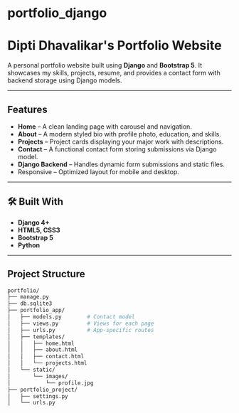 # portfolio_django

# Dipti Dhavalikar's Portfolio Website

A personal portfolio website built using **Django** and **Bootstrap 5**. It showcases my skills, projects, resume, and provides a contact form with backend storage using Django models.

---



## Features

- **Home** – A clean landing page with carousel and navigation.
- **About** – A modern styled bio with profile photo, education, and skills.
- **Projects** – Project cards displaying your major work with descriptions.
- **Contact** – A functional contact form storing submissions via Django model.
- **Django Backend** – Handles dynamic form submissions and static files.
- Responsive – Optimized layout for mobile and desktop.

---

## 🛠️ Built With

- **Django 4+**
- **HTML5, CSS3**
- **Bootstrap 5**
- **Python**

---

## Project Structure

```bash
portfolio/
├── manage.py
├── db.sqlite3
├── portfolio_app/
│   ├── models.py        # Contact model
│   ├── views.py         # Views for each page
│   ├── urls.py          # App-specific routes
│   ├── templates/
│   │   ├── home.html
│   │   ├── about.html
│   │   ├── contact.html
│   │   └── projects.html
│   └── static/
│       └── images/
│           └── profile.jpg
├── portfolio_project/
│   ├── settings.py
│   └── urls.py
